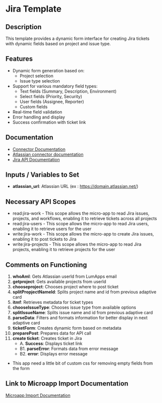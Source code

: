 # Jira Template

## Description
This template provides a dynamic form interface for creating Jira tickets with dynamic fields based on project and issue type.

## Features
- Dynamic form generation based on:
  - Project selection
  - Issue type selection
- Support for various mandatory field types:
  - Text fields (Summary, Description, Environment)
  - Select fields (Priority, Security)
  - User fields (Assignee, Reporter)
  - Custom fields
- Real-time field validation
- Error handling and display
- Success confirmation with ticket link

## Documentation
- [Connector Documentation](https://docs.lumapps.com/docs/admin-l4430581765424978extensions)
- [Atlassian connector documentation](https://docs.lumapps.com/docs/docs/admin-administration-landing/admin-l6088963918247602/admin-l9650191038731043extensions/admin-l43084339674928007extensions/admin-l40402265690312855extensions)
- [Jira API Documentation](https://developer.atlassian.com/cloud/jira/platform/rest/v3/intro/)

## Inputs / Variables to Set
- **atlassian_url**: Atlassian URL (ex : https://domain.atlassian.net/)

## Necessary API Scopes
- read:jira-work - This scope allows the micro-app to read Jira issues, projects, and workflows, enabling it to retrieve tickets across all projects
- read:jira-users - This scope allows the micro-app to read Jira users, enabling it to retrieve users for the user
- write:jira-work - This scope allows the micro-app to create Jira issues, enabling it to post tickets to Jira
- write:jira-projects - This scope allows the micro-app to read Jira projects, enabling it to retrieve projects for the user


## Comments on Functioning
1. **whoAmI**: Gets Atlassian userId from LumApps email
2. **getproject**: Gets available projects from userId
3. **chooseproject**: Chooses project where to post ticket
4. **splitPropjectNameId**: Splits project name and id from previous adaptive card
5. **itmf**: Retrieves metadata for ticket types
6. **chooseIssueType**: Chooses issue type from available options
7. **splitIssueName**: Splits issue name and id from previous adaptive card
8. **parseData**: Filters and formats information for better display in next adaptive card
9. **ticketForm**: Creates dynamic form based on metadata
10. **preparePost**: Prepares data for API call
11. **create ticket**: Creates ticket in Jira
      - A. **Success**: Displays ticket link
      - B1. **parseError**: Formats data from error message
      - B2. **error**: Displays error message

- This app need a little bit of custom css for removing empty fields from the form

## Link to Microapp Import Documentation
[Microapp Import Documentation](https://docs.lumapps.com/docs/ls/content/6236515079535869/devportal-l48909819228353757)
